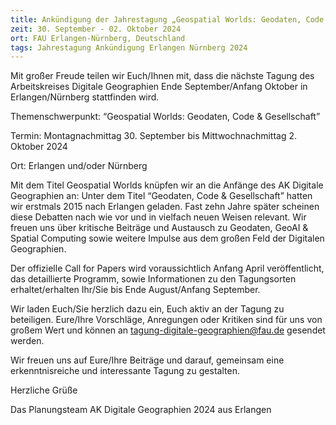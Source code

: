```yaml
---
title: Ankündigung der Jahrestagung „Geospatial Worlds: Geodaten, Code & Gesellschaft“
zeit: 30. September - 02. Oktober 2024
ort: FAU Erlangen-Nürnberg, Deutschland
tags: Jahrestagung Ankündigung Erlangen Nürnberg 2024
---
```


Mit großer Freude teilen wir Euch/Ihnen mit, dass die nächste Tagung des Arbeitskreises Digitale Geographien 
Ende September/Anfang Oktober in Erlangen/Nürnberg stattfinden wird.  

Themenschwerpunkt: “Geospatial Worlds: Geodaten, Code & Gesellschaft” 

Termin: Montagnachmittag 30. September bis Mittwochnachmittag 2. Oktober 2024 

Ort: Erlangen und/oder Nürnberg 

Mit dem Titel Geospatial Worlds knüpfen wir an die Anfänge des AK Digitale Geographien an: 
Unter dem Titel “Geodaten, Code & Gesellschaft” hatten wir erstmals 2015 nach Erlangen geladen. 
Fast zehn Jahre später scheinen diese Debatten nach wie vor und in vielfach neuen Weisen relevant. 
Wir freuen uns über kritische Beiträge und Austausch zu Geodaten, GeoAI & Spatial Computing 
sowie weitere Impulse aus dem großen Feld der Digitalen Geographien. 

Der offizielle Call for Papers wird voraussichtlich Anfang April veröffentlicht, das detaillierte Programm, 
sowie Informationen zu den Tagungsorten erhaltet/erhalten Ihr/Sie bis Ende August/Anfang September. 

Wir laden Euch/Sie herzlich dazu ein, Euch aktiv an der Tagung zu beteiligen. 
Eure/Ihre Vorschläge, Anregungen oder Kritiken sind für uns von großem Wert und können an tagung-digitale-geographien@fau.de gesendet werden. 

Wir freuen uns auf Eure/Ihre Beiträge und darauf, gemeinsam eine erkenntnisreiche und interessante Tagung zu gestalten. 

 

Herzliche Grüße 

Das Planungsteam AK Digitale Geographien 2024 aus Erlangen

